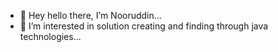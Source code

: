 - 👋 Hey hello there, I’m Nooruddin...
- 👀 I’m interested in solution creating and finding through java technologies...

<!---
Noor53/Noor53 is a ✨ special ✨ repository because its `README.md` (this file) appears on your GitHub profile.
You can click the Preview link to take a look at your changes.
--->
